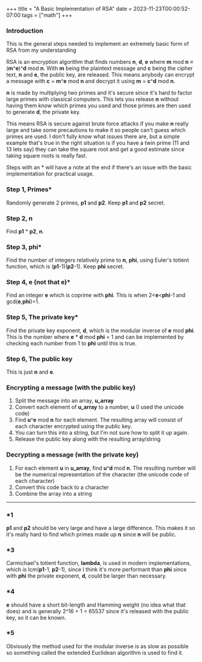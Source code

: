 +++
title = "A Basic Implementation of RSA"
date = 2023-11-23T00:00:52-07:00
tags = ["math"]
+++


### Introduction

This is the general steps needed to implement an extremely basic form of RSA from my understanding

RSA is an encryption algorithm that finds numbers **n**, **d**, **e** where **m** mod **n** ≡ (**m**^**e**)^**d** mod **n**. With **m** being the plaintext message and **c** being the cipher text, **n** and **e**, the public key, are released. This means anybody can encrypt a message with  **c** = **m**^**e** mod **n** and decrypt it using **m** = **c**^**d** mod **n**. 

**n** is made by multiplying two primes and it's secure since it's hard to factor large primes with classical computers. This lets you release **n** without having them know which primes you used and those primes are then used to generate **d**, the private key.


This means RSA is secure against brute force attacks if you make **n** really large and take some precautions to make it so people can't guess which primes are used. I don't fully know what issues there are, but a simple example that's true in the right situation is if you have a twin prime (11 and 13 lets say) they can take the square root and get a good estimate since taking square roots is really fast. 

Steps with an * will have a note at the end if there's an issue with the basic implementation for practical usage.

### Step 1, Primes*
Randomly generate 2 primes, **p1** and **p2**. Keep **p1** and **p2** secret.

### Step 2, n
Find **p1** \* **p2**, **n**.

### Step 3, phi*
Find the number of integers relatively prime to **n**, **phi**, using Euler's totient function, which is (**p1**-1)(**p2**-1). Keep **phi** secret.

### Step 4, e (not that e)*
Find an integer **e** which is coprime with **phi**. This is when 2\<**e**\<**phi**-1 and gcd(**e**,**phi**)=1.

### Step 5, The private key*
Find the private key exponent, **d**, which is the modular inverse of **e** mod **phi**. This is the number where **e** \* **d** mod **phi** = 1 and can be implemented by checking each number from 1 to **phi** until this is true.

### Step 6, The public key
This is just **n** and **e**.

### Encrypting a message (with the public key)
1. Split the message into an array, **u_array**
2. Convert each element of **u_array** to a number, **u** (I used the unicode code)
3. Find **u**^**e** mod **n** for each element. The resulting array will consist of each character encrypted using the public key. 
4. You can turn this into a string, but I'm not sure how to split it up again. 
5. Release the public key along with the resulting array/string

### Decrypting a message (with the private key)
1. For each element **u** in **u_array**, find **u**^**d** mod **n**. The resulting number will be the numerical representation of the character (the unicode code of each character)
2. Convert this code back to a character
3. Combine the array into a string

---
### \*1
**p1** and **p2** should be very large and have a large difference. This makes it so it's really hard to find which primes made up **n** since **n** will be public. 

### \*3
Carmichael's totient function, **lambda**, is used in modern implementations, which is lcm(**p1**-1, **p2**-1), since I think it's more performant than **phi** since with **phi** the private exponent, **d**, could be larger than necessary.

### \*4
**e** should have a short bit-length and Hamming weight (no idea what that does) and is generally 2^16 + 1 = 65537 since it's released with the public key, so it can be known.

### \*5
Obviously the method used for the modular inverse is as slow as possible so something called the extended Euclidean algorithm is used to find it. 
